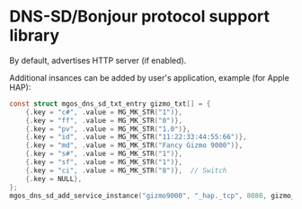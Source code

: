 # DNS-SD/Bonjour protocol support library

By default, advertises HTTP server (if enabled).

Additional insances can be added by user's application, example (for Apple HAP):

```c
const struct mgos_dns_sd_txt_entry gizmo_txt[] = {
    {.key = "c#", .value = MG_MK_STR("1")},
    {.key = "ff", .value = MG_MK_STR("0")},
    {.key = "pv", .value = MG_MK_STR("1.0")},
    {.key = "id", .value = MG_MK_STR("11:22:33:44:55:66")},
    {.key = "md", .value = MG_MK_STR("Fancy Gizmo 9000")},
    {.key = "s#", .value = MG_MK_STR("1")},
    {.key = "sf", .value = MG_MK_STR("1")},
    {.key = "ci", .value = MG_MK_STR("8")},  // Switch
    {.key = NULL},
};
mgos_dns_sd_add_service_instance("gizmo9000", "_hap._tcp", 8080, gizmo_txt);
```
